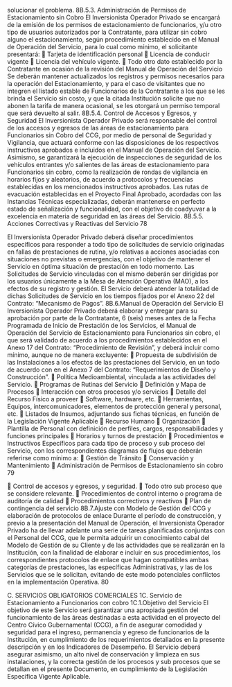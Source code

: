 solucionar el problema.
8B.5.3. Administración de Permisos de Estacionamiento sin Cobro
El Inversionista Operador Privado se encargará de la emisión de los permisos de
estacionamiento de funcionarios, y/u otro tipo de usuarios autorizados por la Contratante,
para utilizar sin cobro alguno el estacionamiento, según procedimiento establecido en el
Manual de Operación del Servicio, para lo cual como mínimo, el solicitante presentará:
 Tarjeta de identificación personal
 Licencia de conducir vigente
 Licencia del vehículo vigente.
 Todo otro dato establecido por la Contratante en ocasión de la revisión del Manual de
Operación del Servicio
Se deberán mantener actualizados los registros y permisos necesarios para la operación del
Estacionamiento, y para el caso de visitantes que no integren el listado estable de
Funcionarios de la Contratante a los que se les brinda el Servicio sin costo, y que la citada
Institución solicite que no abonen la tarifa de manera ocasional, se les otorgará un permiso
temporal que será devuelto al salir.
8B.5.4. Control de Accesos y Egresos, y Seguridad
El Inversionista Operador Privado será responsable del control de los accesos y egresos de
las áreas de estacionamiento para Funcionarios sin Cobro del CCG, por medio de personal
de Seguridad y Vigilancia, que actuará conforme con las disposiciones de los respectivos
instructivos aprobados e incluidos en el Manual de Operación del Servicio.
Asimismo, se garantizará la ejecución de inspecciones de seguridad de los vehículos
entrantes y/o salientes de las áreas de estacionamiento para Funcionarios sin cobro, como
la realización de rondas de vigilancia en horarios fijos y aleatorios, de acuerdo a protocolos y
frecuencias establecidas en los mencionados instructivos aprobados.
Las rutas de evacuación establecidas en el Proyecto Final Aprobado, acordadas con las
Instancias Técnicas especializadas, deberán mantenerse en perfecto estado de señalización
y funcionalidad, con el objetivo de coadyuvar a la excelencia en materia de seguridad en las
áreas del Servicio.
8B.5.5. Acciones Correctivas y Reactivas del Servicio
78

El Inversionista Operador Privado deberá diseñar procedimientos específicos para responder
a todo tipo de solicitudes de servicio originadas en fallas de prestaciones de rutina, y/o
relativas a acciones asociadas con situaciones no previstas o emergencias, con el objetivo
de mantener el Servicio en óptima situación de prestación en todo momento.
Las Solicitudes de Servicio vinculadas con el mismo deberán ser dirigidas por los usuarios
únicamente a la Mesa de Atención Operativa (MAO), a los efectos de su registro y gestión.
El Servicio deberá atender la totalidad de dichas Solicitudes de Servicio en los tiempos
fijados por el Anexo 22 del Contrato: “Mecanismo de Pagos”.
8B.6.Manual de Operación del Servicio
El Inversionista Operador Privado deberá elaborar y entregar para su aprobación por parte
de la Contratante, 6 (seis) meses antes de la Fecha Programada de Inicio de Prestación de
los Servicios, el Manual de Operación del Servicio de Estacionamiento para Funcionarios sin
cobro, el que será validado de acuerdo a los procedimientos establecidos en el Anexo 17
del Contrato: “Procedimiento de Revisión”, y deberá incluir como mínimo, aunque no de
manera excluyente:
 Propuesta de subdivisión de las Instalaciones a los efectos de las prestaciones del
Servicio, en un todo de acuerdo con en el Anexo 7 del Contrato: “Requerimientos de
Diseño y Construcción”.
 Política Medioambiental, vinculada a las actividades del Servicio.
 Programas de Rutinas del Servicio
 Definición y Mapa de Procesos
 Interacción con otros procesos y/o servicios
 Detalle del Recurso Físico a proveer
 Software, hardware, etc.
 Herramientas, Equipos, intercomunicadores, elementos de protección general y
personal, etc.
 Listados de Insumos, adjuntando sus fichas técnicas, en función de la
Legislación Vigente Aplicable
 Recurso Humano
 Organización
 Plantilla de Personal con definición de perfiles, cargos, responsabilidades y
funciones principales
 Horarios y turnos de prestación
 Procedimientos e Instructivos Específicos para cada tipo de proceso y sub proceso del
Servicio, con los correspondientes diagramas de flujos que deberán referirse como
mínimo a:
 Gestión de Tránsito
 Conservación y Mantenimiento
 Administración de Permisos de Estacionamiento sin cobro
79

 Control de accesos y egresos, y seguridad.
 Todo otro sub proceso que se considere relevante.
 Procedimientos de control interno o programa de auditoría de calidad
 Procedimientos correctivos y reactivos
 Plan de contingencia del servicio
8B.7.Ajuste con Modelo de Gestión del CCG y elaboración de protocolos de enlace
Durante el período de construcción, y previo a la presentación del Manual de Operación, el
Inversionista Operador Privado ha de llevar adelante una serie de tareas planificadas
conjuntas con el Personal del CCG, que le permita adquirir un conocimiento cabal del
Modelo de Gestión de su Cliente y de las actividades que se realizarán en la Institución, con
la finalidad de elaborar e incluir en sus procedimientos, los correspondientes protocolos de
enlace que hagan compatibles ambas categorías de prestaciones, las específicas
Administrativas, y las de los Servicios que se le solicitan, evitando de este modo potenciales
conflictos en la implementación Operativa.
80

C. SERVICIOS OBLIGATORIOS COMERCIALES
1C. Servicio de Estacionamiento a Funcionarios con cobro
1C.1.Objetivo del Servicio
El objetivo de este Servicio será garantizar una apropiada gestión del funcionamiento de las
áreas destinadas a esta actividad en el proyecto del Centro Cívico Gubernamental (CCG), a
fin de asegurar comodidad y seguridad para el ingreso, permanencia y egreso de
funcionarios de la Institución, en cumplimiento de los requerimientos detallados en la
presente descripción y en los Indicadores de Desempeño.
El Servicio deberá asegurar asimismo, un alto nivel de conservación y limpieza en sus
instalaciones, y la correcta gestión de los procesos y sub procesos que se detallan en el
presente Documento, en cumplimiento de la Legislación Específica Vigente Aplicable.
